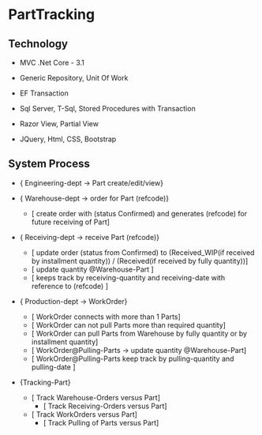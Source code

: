 # PartTracking

Technology
----------
- MVC .Net Core - 3.1

- Generic Repository, Unit Of Work

- EF Transaction

- Sql Server, T-Sql, Stored Procedures with Transaction

- Razor View, Partial View

- JQuery, Html, CSS, Bootstrap



System Process
--------------

- { Engineering-dept -> Part create/edit/view}
	
- { Warehouse-dept -> order for Part (refcode)}
	- [ create order with (status Confirmed) and generates (refcode) for future receiving of Part]
		 
		 
- { Receiving-dept -> receive Part (refcode)}
	- [ update order (status from Confirmed) to 
		(Received_WIP(if received by installment quantity)) /
		(Received(if received by fully quantity))]
	- [ update quantity @Warehouse-Part ]
	- [ keeps track by receiving-quantity and receiving-date 
		with reference to (refcode)  ]

- { Production-dept -> WorkOrder}
	- [ WorkOrder connects with more than 1 Parts]
	- [ WorkOrder can not pull Parts more than required quantity]
	- [ WorkOrder can pull Parts from Warehouse by fully quantity or by installment quantity]
	- [ WorkOrder@Pulling-Parts -> update quantity @Warehouse-Part]
	- [ WorkOrder@Pulling-Parts keep track by pulling-quantity and pulling-date ]
		 
- {Tracking-Part}
	- [ Track Warehouse-Orders versus Part]
		- [ Track Receiving-Orders versus Part]
	- [ Track WorkOrders versus Part]
		- [ Track Pulling of Parts versus Part]



